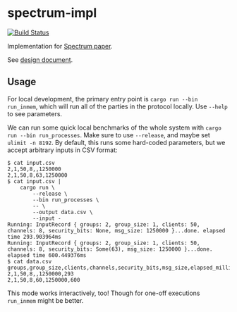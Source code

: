 # spectrum-impl

[![Build Status](https://travis-ci.com/znewman01/spectrum-impl.svg?token=osr5byrKJvECZutBPrRq&branch=master)](https://travis-ci.com/znewman01/spectrum-impl)

Implementation for [Spectrum paper](https://github.com/sachaservan/spectrum-paper).

See [design document](https://docs.google.com/document/d/1Z8g1ovBGFthpsDLR_88Pn4-9tKX_QnbV0ZSba2UwXno/edit#).

## Usage

For local development, the primary entry point is `cargo run --bin run_inmem`, which
will run all of the parties in the protocol locally. Use `--help` to see
parameters.

We can run some quick local benchmarks of the whole system with `cargo run --bin run_processes`.
Make sure to use `--release`, and maybe set `ulimit -n 8192`.
By default, this runs some hard-coded parameters, but we accept arbitrary inputs in CSV format:

```
$ cat input.csv
2,1,50,8,,1250000
2,1,50,8,63,1250000
$ cat input.csv |
    cargo run \
        --release \
        --bin run_processes \
        -- \
        --output data.csv \
        --input -
Running: InputRecord { groups: 2, group_size: 1, clients: 50, channels: 8, security_bits: None, msg_size: 1250000 }...done. elapsed time 293.903964ms
Running: InputRecord { groups: 2, group_size: 1, clients: 50, channels: 8, security_bits: Some(63), msg_size: 1250000 }...done. elapsed time 600.449376ms
$ cat data.csv
groups,group_size,clients,channels,security_bits,msg_size,elapsed_millis
2,1,50,8,,1250000,293
2,1,50,8,60,1250000,600
```

This mode works interactively, too! Though for one-off executions `run_inmem` might
be better.
